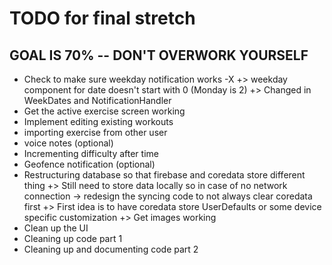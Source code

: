 # TODO for final stretch
## GOAL IS 70% -- DON'T OVERWORK YOURSELF

- Check to make sure weekday notification works -X
    +> weekday component for date doesn't start with 0 (Monday is 2)
    +> Changed in WeekDates and NotificationHandler
- Get the active exercise screen working
- Implement editing existing workouts
- importing exercise from other user
- voice notes (optional)
- Incrementing difficulty after time
- Geofence notification (optional)
- Restructuring database so that firebase and coredata store different thing
    +> Still need to store data locally so in case of no network connection 
            -> redesign the syncing code to not always clear coredata first
    +> First idea is to have coredata store UserDefaults or some device specific customization
    +> Get images working
- Clean up the UI
- Cleaning up code part 1
- Cleaning up and documenting code part 2



